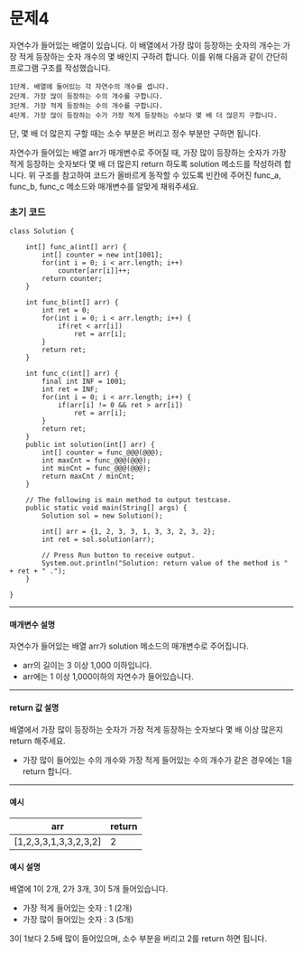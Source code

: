 # 문제4

자연수가 들어있는 배열이 있습니다. 이 배열에서 가장 많이 등장하는 숫자의 개수는 가장 적게 등장하는 숫자 개수의 몇 배인지 구하려 합니다. 이를 위해 다음과 같이 간단히 프로그램 구조를 작성했습니다.

~~~
1단계. 배열에 들어있는 각 자연수의 개수를 셉니다.
2단계. 가장 많이 등장하는 수의 개수를 구합니다.
3단계. 가장 적게 등장하는 수의 개수를 구합니다.
4단계. 가장 많이 등장하는 수가 가장 적게 등장하는 수보다 몇 배 더 많은지 구합니다.
~~~

단, 몇 배 더 많은지 구할 때는 소수 부분은 버리고 정수 부분만 구하면 됩니다.

자연수가 들어있는 배열 arr가 매개변수로 주어질 때, 가장 많이 등장하는 숫자가 가장 적게 등장하는 숫자보다 몇 배 더 많은지 return 하도록 solution 메소드를 작성하려 합니다. 위 구조를 참고하여 코드가 올바르게 동작할 수 있도록 빈칸에 주어진 func_a, func_b, func_c 메소드와 매개변수를 알맞게 채워주세요.

### 초기 코드

```
class Solution {

    int[] func_a(int[] arr) {
        int[] counter = new int[1001];
        for(int i = 0; i < arr.length; i++)
            counter[arr[i]]++;
        return counter;
    }
    
    int func_b(int[] arr) {
        int ret = 0;
        for(int i = 0; i < arr.length; i++) {
            if(ret < arr[i])
                ret = arr[i];
        }
        return ret;
    }
    
    int func_c(int[] arr) {
        final int INF = 1001;
        int ret = INF;
        for(int i = 0; i < arr.length; i++) {
            if(arr[i] != 0 && ret > arr[i])
                ret = arr[i];
        }
        return ret;
    }
    public int solution(int[] arr) {
        int[] counter = func_@@@(@@@);
        int maxCnt = func_@@@(@@@);
        int minCnt = func_@@@(@@@);
        return maxCnt / minCnt;
    }

    // The following is main method to output testcase.
    public static void main(String[] args) {
        Solution sol = new Solution();
        
        int[] arr = {1, 2, 3, 3, 1, 3, 3, 2, 3, 2};
        int ret = sol.solution(arr);

        // Press Run button to receive output.
        System.out.println("Solution: return value of the method is " + ret + " .");
    }
    
}
```

---

#### 매개변수 설명
자연수가 들어있는 배열 arr가 solution 메소드의 매개변수로 주어집니다.

* arr의 길이는 3 이상 1,000 이하입니다.
* arr에는 1 이상 1,000이하의 자연수가 들어있습니다.

---

#### return 값 설명
배열에서 가장 많이 등장하는 숫자가 가장 적게 등장하는 숫자보다 몇 배 이상 많은지 return 해주세요.

* 가장 많이 들어있는 수의 개수와 가장 적게 들어있는 수의 개수가 같은 경우에는 1을 return 합니다.

---

#### 예시

| arr                   | return |
|-----------------------|--------|
| [1,2,3,3,1,3,3,2,3,2] | 2      |

#### 예시 설명
배열에 1이 2개, 2가 3개, 3이 5개 들어있습니다.

* 가장 적게 들어있는 숫자 : 1 (2개)
* 가장 많이 들어있는 숫자 : 3 (5개)

3이 1보다 2.5배 많이 들어있으며, 소수 부분을 버리고 2를 return 하면 됩니다.
